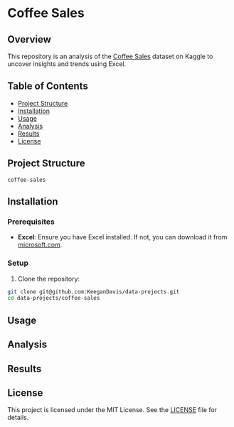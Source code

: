 # Coffee Sales

## Overview
This repository is an analysis of the [Coffee Sales](https://www.kaggle.com/datasets/ihelon/coffee-sales) dataset on Kaggle to uncover insights and trends using Excel.

## Table of Contents
- [Project Structure](#project-structure)
- [Installation](#installation)
- [Usage](#usage)
- [Analysis](#analysis)
- [Results](#results)
- [License](#license)

## Project Structure
```
coffee-sales
 ```

## Installation

### Prerequisites
- **Excel**: Ensure you have Excel installed. If not, you can download it from [microsoft.com](https://www.microsoft.com/en-us/microsoft-365/excel#Plans-pricing).

### Setup
1. Clone the repository:
```sh
git clone git@github.com:KeeganDavis/data-projects.git
cd data-projects/coffee-sales
```

## Usage


## Analysis


## Results


## License
This project is licensed under the MIT License. See the [LICENSE](/LICENSE) file for details.